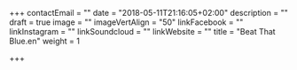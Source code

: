 +++
contactEmail = ""
date = "2018-05-11T21:16:05+02:00"
description = ""
draft = true
image = ""
imageVertAlign = "50"
linkFacebook = ""
linkInstagram = ""
linkSoundcloud = ""
linkWebsite = ""
title = "Beat That Blue.en"
weight = 1

+++
